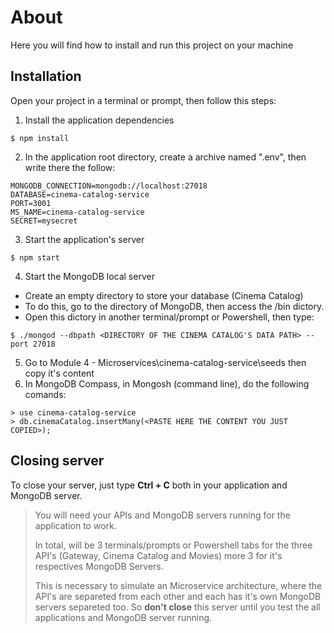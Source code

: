 # About
Here you will find how to install and run this project on your machine

## Installation
Open your project in a terminal or prompt, then follow this steps:

1. Install the application dependencies 
```
$ npm install
```
2. In the application root directory, create a archive named ".env", then write there the follow:
```
MONGODB_CONNECTION=mongodb://localhost:27018
DATABASE=cinema-catalog-service
PORT=3001
MS_NAME=cinema-catalog-service
SECRET=mysecret
```
3. Start the application's server
```    
$ npm start
```
4. Start the MongoDB local server
- Create an empty directory to store your database (Cinema Catalog)
- To do this, go to the directory of MongoDB, then access the /bin dictory.
- Open this dictory in another terminal/prompt or Powershell, then type:
```    
$ ./mongod --dbpath <DIRECTORY OF THE CINEMA CATALOG'S DATA PATH> --port 27018
```
5. Go to Module 4 - Microservices\cinema-catalog-service\seeds then copy it's content
6. In MongoDB Compass, in Mongosh (command line), do the following comands:
```    
> use cinema-catalog-service
> db.cinemaCatalog.insertMany(<PASTE HERE THE CONTENT YOU JUST COPIED>);
```

## Closing server
To close your server, just type **Ctrl + C** both in your application and MongoDB server.

> You will need your APIs and MongoDB servers running for the application to work. 
> 
> In total, will be 3 terminals/prompts or Powershell tabs for the three API's (Gateway, Cinema Catalog and Movies) more 3 for it's respectives MongoDB Servers.
>
> This is necessary to simulate an Microservice architecture, where the API's are separeted from each other and each has it's own MongoDB servers separeted too.
> So **don't close** this server until you test the all applications and MongoDB server running.
